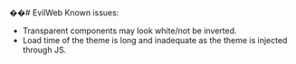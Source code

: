 ��#   E v i l W e b 
 
Known issues:
- Transparent components may look white/not be inverted.
- Load time of the theme is long and inadequate as the theme is injected through JS.
